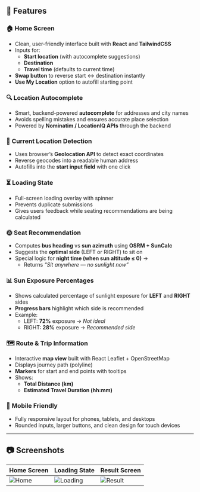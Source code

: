 ## 🚀 Features  

### 🏠 **Home Screen**  
- Clean, user-friendly interface built with **React** and **TailwindCSS**  
- Inputs for:  
  - **Start location** (with autocomplete suggestions)  
  - **Destination**  
  - **Travel time** (defaults to current time)  
- **Swap button** to reverse start ↔ destination instantly  
- **Use My Location** option to autofill starting point  

### 🔍 **Location Autocomplete**  
- Smart, backend-powered **autocomplete** for addresses and city names  
- Avoids spelling mistakes and ensures accurate place selection  
- Powered by **Nominatim / LocationIQ APIs** through the backend  

### 📍 **Current Location Detection**  
- Uses browser’s **Geolocation API** to detect exact coordinates  
- Reverse geocodes into a readable human address  
- Autofills into the **start input field** with one click  

### ⏳ **Loading State**  
- Full-screen loading overlay with spinner  
- Prevents duplicate submissions  
- Gives users feedback while seating recommendations are being calculated  

### 🌞 **Seat Recommendation**  
- Computes **bus heading** vs **sun azimuth** using **OSRM + SunCalc**  
- Suggests the **optimal side** (LEFT or RIGHT) to sit on  
- Special logic for **night time (when sun altitude ≤ 0)** →  
  - Returns *“Sit anywhere — no sunlight now”*  

### 📊 **Sun Exposure Percentages**  
- Shows calculated percentage of sunlight exposure for **LEFT** and **RIGHT** sides  
- **Progress bars** highlight which side is recommended  
- Example:  
  - LEFT: **72%** exposure → *Not ideal*  
  - RIGHT: **28%** exposure → *Recommended side*  

### 🗺 **Route & Trip Information**  
- Interactive **map view** built with React Leaflet + OpenStreetMap  
- Displays journey path (polyline)  
- **Markers** for start and end points with tooltips  
- Shows:  
  - **Total Distance (km)**  
  - **Estimated Travel Duration (hh:mm)**  

### 📱 **Mobile Friendly**  
- Fully responsive layout for phones, tablets, and desktops  
- Rounded inputs, larger buttons, and clean design for touch devices  

---

## 📷 Screenshots  

| **Home Screen** | **Loading State** | **Result Screen** |  
|-----------------|------------------|------------------|  
| ![Home](img1.png) | ![Loading](img2.png) | ![Result](img3.png) |  